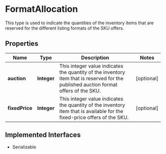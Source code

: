

# FormatAllocation

This type is used to indicate the quantities of the inventory items that are reserved for the different listing formats of the SKU offers.
## Properties

Name | Type | Description | Notes
------------ | ------------- | ------------- | -------------
**auction** | **Integer** | This integer value indicates the quantity of the inventory item that is reserved for the published auction format offers of the SKU. |  [optional]
**fixedPrice** | **Integer** | This integer value indicates the quantity of the inventory item that is available for the fixed-price offers of the SKU. |  [optional]


## Implemented Interfaces

* Serializable


